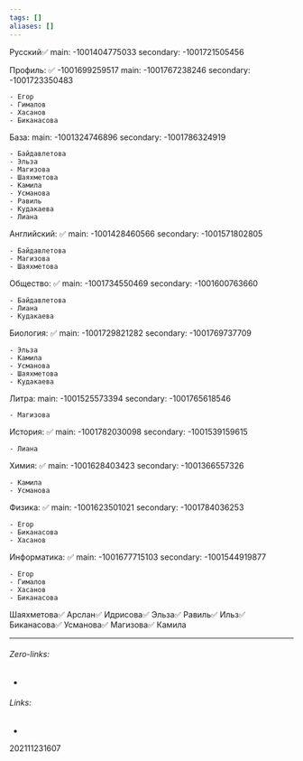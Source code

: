 ```yaml
---
tags: []
aliases: []
---
```


Русский✅
main: -1001404775033
secondary: -1001721505456


Профиль: ✅
-1001699259517
main: -1001767238246
secondary: -1001723350483

	- Егор
	- Гималов
	- Хасанов
	- Биканасова
	
База: 
main: -1001324746896
secondary: -1001786324919

	- Байдавлетова
	- Эльза
	- Магизова
	- Шаяхметова
	- Камила
	- Усманова
	- Равиль
	- Кудакаева
	- Лиана

Английский: ✅
main: -1001428460566
secondary: -1001571802805

	- Байдавлетова
	- Магизова
	- Шаяхметова
	
Общество: ✅
main: -1001734550469
secondary: -1001600763660

	- Байдавлетова
	- Лиана
	- Кудакаева
	
Биология: ✅
main: -1001729821282
secondary: -1001769737709

	- Эльза
	- Камила
	- Усманова
	- Шаяхметова
	- Кудакаева

Литра: 
main: -1001525573394
secondary:  -1001765618546

	- Магизова
	
История:  ✅
main: -1001782030098
secondary:  -1001539159615

	- Лиана
	
Химия: ✅
main: -1001628403423
secondary: -1001366557326

	- Камила
	- Усманова
	
Физика:  ✅
main: -1001623501021
secondary: -1001784036253

	- Егор
	- Биканасова
	- Хасанов
	
Информатика: ✅
main: -1001677715103
secondary: -1001544919877

	- Егор
	- Гималов
	- Хасанов
	- Биканасова


Шаяхметова✅
Арслан✅
Идрисова✅
Эльза✅
Равиль✅
Ильз✅
Биканасова✅
Усманова✅
Магизова✅
Камила
___
###### Zero-links:
-
###### Links:
-

202111231607